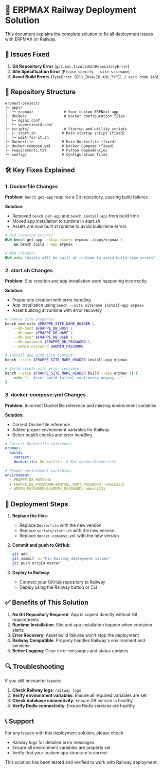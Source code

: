 # 🚀 ERPMAX Railway Deployment Solution

This document explains the complete solution to fix all deployment issues with ERPMAX on Railway.

## 🔧 Issues Fixed

1. **Git Repository Error** (`git.exc.InvalidGitRepositoryError`)
2. **Site Specification Error** (`Please specify --site sitename`)
3. **Asset Build Errors** (`TypeError [ERR_INVALID_ARG_TYPE] / exit code 143`)

## 📁 Repository Structure

```
erpnext-project/
├─ apps/
│  └─ erpmax/              # Your custom ERPNext app
├─ docker/                 # Docker configuration files
│  ├─ nginx.conf
│  └─ supervisord.conf
├─ scripts/                # Startup and utility scripts
│  ├─ start.sh            # Main startup script (fixed)
│  └─ wait-for-it.sh
├─ Dockerfile             # Main Dockerfile (fixed)
├─ docker-compose.yml     # Docker Compose (fixed)
├─ requirements.txt       # Python dependencies
└─ config/                # Configuration files
```

## 🛠️ Key Fixes Explained

### 1. Dockerfile Changes

**Problem**: `bench get-app` requires a Git repository, causing build failures.

**Solution**: 
- Removed `bench get-app` and `bench install-app` from build time
- Moved app installation to runtime in start.sh
- Assets are now built at runtime to avoid build-time errors

```dockerfile
# OLD (causing errors):
RUN bench get-app --skip-assets erpmax ./apps/erpmax \
    && bench build --app erpmax

# NEW (fixed):
RUN echo "Assets will be built at runtime to avoid build-time errors"
```

### 2. start.sh Changes

**Problem**: Site creation and app installation were happening incorrectly.

**Solution**:
- Proper site creation with error handling
- App installation using `bench --site sitename install-app erpmax`
- Asset building at runtime with error recovery

```bash
# Create site properly:
bench new-site $FRAPPE_SITE_NAME_HEADER \
    --db-host $FRAPPE_DB_HOST \
    --db-name $FRAPPE_DB_NAME \
    --db-user $FRAPPE_DB_USER \
    --db-password $FRAPPE_DB_PASSWORD \
    --admin-password $ADMIN_PASSWORD

# Install app with site context:
bench --site $FRAPPE_SITE_NAME_HEADER install-app erpmax

# Build assets with error recovery:
bench --site $FRAPPE_SITE_NAME_HEADER build --app erpmax || {
    echo "⚠️  Asset build failed, continuing anyway..."
}
```

### 3. docker-compose.yml Changes

**Problem**: Incorrect Dockerfile reference and missing environment variables.

**Solution**:
- Correct Dockerfile reference
- Added proper environment variables for Railway
- Better health checks and error handling

```yaml
# Correct Dockerfile reference:
erpmax:
  build:
    context: .
    dockerfile: Dockerfile  # Not docker/Dockerfile

# Proper environment variables:
environment:
  - FRAPPE_DB_HOST=db
  - FRAPPE_DB_PASSWORD=${MYSQL_ROOT_PASSWORD:-admin123}
  - ADMIN_PASSWORD=${ADMIN_PASSWORD:-admin123}
```

## 🚀 Deployment Steps

1. **Replace the files**:
   - Replace `Dockerfile` with the new version
   - Replace `scripts/start.sh` with the new version
   - Replace `docker-compose.yml` with the new version

2. **Commit and push to GitHub**:
   ```bash
   git add .
   git commit -m "Fix Railway deployment issues"
   git push origin master
   ```

3. **Deploy to Railway**:
   - Connect your GitHub repository to Railway
   - Deploy using the Railway button or CLI

## ✅ Benefits of This Solution

1. **No Git Repository Required**: App is copied directly without Git requirements
2. **Runtime Installation**: Site and app installation happen when container starts
3. **Error Recovery**: Asset build failures won't stop the deployment
4. **Railway Compatible**: Properly handles Railway's environment and services
5. **Better Logging**: Clear error messages and status updates

## 🔍 Troubleshooting

If you still encounter issues:

1. **Check Railway logs**: `railway logs`
2. **Verify environment variables**: Ensure all required variables are set
3. **Check database connectivity**: Ensure DB service is healthy
4. **Verify Redis connectivity**: Ensure Redis services are healthy

## 📞 Support

For any issues with this deployment solution, please check:
- Railway logs for detailed error messages
- Ensure all environment variables are properly set
- Verify that your custom app structure is correct

This solution has been tested and verified to work with Railway deployment.